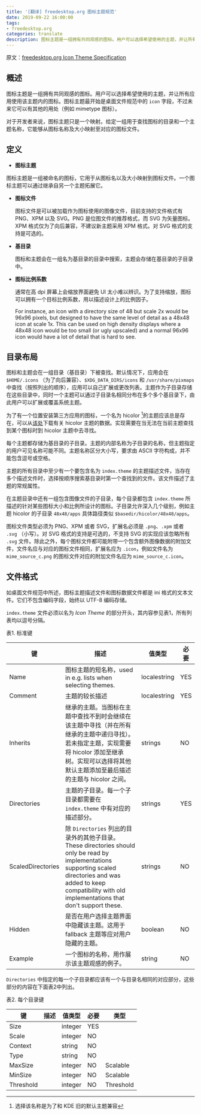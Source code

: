 ```yaml
---
title: '[翻译] freedesktop.org 图标主题规范'
date: 2019-09-22 16:00:00
tags:
- freedesktop.org
categories: translate
description: 图标主题是一组拥有共同观感的图标。用户可以选择希望使用的主题，并让所有应用使用该主题内的图标
---
```

原文：[freedesktop.org Icon Theme Specification](https://standards.freedesktop.org/icon-theme-spec/icon-theme-spec-latest.html#)



## 概述

图标主题是一组拥有共同观感的图标。用户可以选择希望使用的主题，并让所有应用使用该主题内的图标。图标主题最开始是桌面文件规范中的 `icon` 字段，不过未来它可以有其他的用处（例如 mimetype 图标）。

对于开发者来说，图标主题只是一个映射。给定一组用于查找图标的目录和一个主题名称，它能够从图标名称及大小映射至对应的图标文件。



## 定义

*  **图标主题**

  图标主题是一组被命名的图标，它用于从图标名以及大小映射到图标文件。一个图标主题可以通过继承自另一个主题拓展它。

* **图标文件**

  图标文件是可以被加载作为图标使用的图像文件，目前支持的文件格式有 PNG、XPM 以及 SVG。PNG 是位图文件的推荐格式，而 SVG 为矢量图标。XPM 格式仅为了向后兼容，不建议新主题采用 XPM 格式。对 SVG 格式的支持是可选的。

* **基目录**

  图标和主题会在一组名为基目录的目录中搜索，主题会存储在基目录的子目录中。

* **图标比例系数**

  通常在高 dpi 屏幕上会缩放界面避免 UI 太小难以辨识。为了支持缩放，图标可以拥有一个目标比例系数，用以描述设计上的比例因子。

  For instance, an icon with a directory size of 48 but scale 2x would be 96x96 pixels, but designed to have the same level of detail as a 48x48 icon at scale 1x. This can be used on high density displays where a 48x48 icon would be too small (or ugly upscaled) and a normal 96x96 icon would have a lot of detail that is hard to see.



## 目录布局

图标和主题会在一组目录（基目录）下被查找。默认情况下，应用会在 `$HOME/.icons` （为了向后兼容）、`$XDG_DATA_DIRS/icons` 和 `/usr/share/pixmaps` 中查找（按照列出的顺序），应用可以自己扩展或更改列表。主题作为子目录存储在这些目录中，同时一个主题可以通过子目录名相同分布在多个多个基目录下，由此用户可以扩展或覆盖系统主题。

为了有一个位置安装第三方应用的图标，一个名为 hicolor [^1]的主题应该总是存在，可以从[该处](http://www.freedesktop.org/software/icon-theme/)下载有关 hicolor 主题的数据。实现需要在当无法在当前主题查找到某个图标时到 hicolor 主题中去寻找。

每个主题都存储为基目录的子目录。主题的内部名称为子目录的名称，但主题指定的用户可见名称可能不同。主题名称区分大小写，要求由 ASCII 字符构成，并不能包含逗号或空格。

主题的所有目录中至少有一个要包含名为 `index.theme` 的主题描述文件，当存在多个描述文件时，选择按顺序搜索基目录时第一个查找到的文件。该文件描述了主题的常规属性。

在主题目录中还有一组包含图像文件的子目录，每个目录都包含 `index.theme`  所描述的针对某些图标大小和比例所设计的图标。子目录允许深入几个级别，例如主题 hicolor 的子目录 `48x48/apps` 具体路径类似 `$basedir/hicolor/48x48/apps`。

图标文件类型必须为 PNG、XPM 或者 SVG，扩展名必须是 `.png`、`.xpm` 或者 `.svg` （小写）。对 SVG 格式的支持是可选的，不支持 SVG 的实现应该忽略所有 `.svg` 文件。除此之外，每个图标文件都可能附带一个包含额外图像数据的附加文件，文件名应与对应的图标文件相同，扩展名应为 `.icon`，例如文件名为 `mime_source_c.png` 的图标文件对应的附加文件名应为 `mime_source_c.icon`。



## 文件格式

如桌面文件规范中所述，图标主题描述文件和图标数据文件都是 ini 格式的文本文件。它们不包含编码字段，始终以 UTF-8 编码存储。

`index.theme` 文件必须以名为 *Icon Theme* 的部分开头，其内容参见表1，所有列表均以逗号分隔。

表1. 标准键

| 键                | 描述                                                         | 值类型       | 必要 |
| ----------------- | ------------------------------------------------------------ | ------------ | ---- |
| Name              | 图标主题的短名称，used in e.g. lists when selecting themes.  | localestring | YES  |
| Comment           | 主题的较长描述                                               | localestring | YES  |
| Inherits          | 继承的主题。当图标在主题中查找不到时会继续在该主题中寻找（并在所有继承的主题中递归寻找）。若未指定主题，实现需要将 hicolor 添加至继承树。实现可以选择将其他默认主题添加至最后描述的主题与 hicolor 之间。 | strings      | NO   |
| Directories       | 主题的子目录。每一个子目录都需要在 `index.theme` 中有对应的描述部分。 | strings      | YES  |
| ScaledDirectories | 除 `Directories` 列出的目录外的其他子目录。These directories should only be read by implementations supporting scaled directories and was added to keep compatibility with old implementations that don't support these. | strings      | NO   |
| Hidden            | 是否在用户选择主题界面中隐藏该主题。这用于 fallback 主题等应对用户隐藏的主题。 | boolean      | NO   |
| Example           | 一个图标的名称，用作展示该主题观感的例子。                   | string       | NO   |



`Directories` 中指定的每一个子目录都应该有一个与目录名相同的对应部分，这些部分的内容在下面表2中列出。

表2. 每个目录键

| 键        | 描述 | 值类型  | 必要 | 类型      |
| --------- | ---- | ------- | ---- | --------- |
| Size      |      | integer | YES  |           |
| Scale     |      | integer | NO   |           |
| Context   |      | string  | NO   |           |
| Type      |      | string  | NO   |           |
| MaxSize   |      | integer | NO   | Scalable  |
| MinSize   |      | integer | NO   | Scalable  |
| Threshold |      | integer | NO   | Threshold |



[^1]: 选择该名称是为了和 KDE 旧的默认主题兼容

